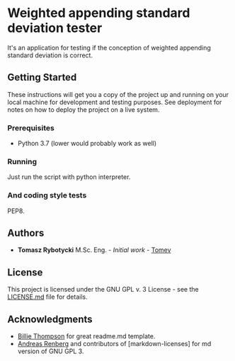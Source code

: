 # Weighted appending standard deviation tester

It's an application for testing if the conception of weighted appending standard deviation is correct.

## Getting Started

These instructions will get you a copy of the project up and running on your local machine for development and testing purposes. See deployment for notes on how to deploy the project on a live system.

### Prerequisites

* Python 3.7 (lower would probably work as well)

### Running

Just run the script with python interpreter.

### And coding style tests

PEP8.

## Authors

* **Tomasz Rybotycki** M.Sc. Eng. - *Initial work* - [Tomev](https://github.com/Tomev)

## License

This project is licensed under the GNU GPL v. 3 License - see the [LICENSE.md](LICENSE.md) file for details.

## Acknowledgments

* [Billie Thompson](https://github.com/PurpleBooth) for great readme.md template.
* [Andreas Renberg](https://github.com/IQAndreas) and contributors of [markdown-licenses] for md version of GNU GPL 3.

